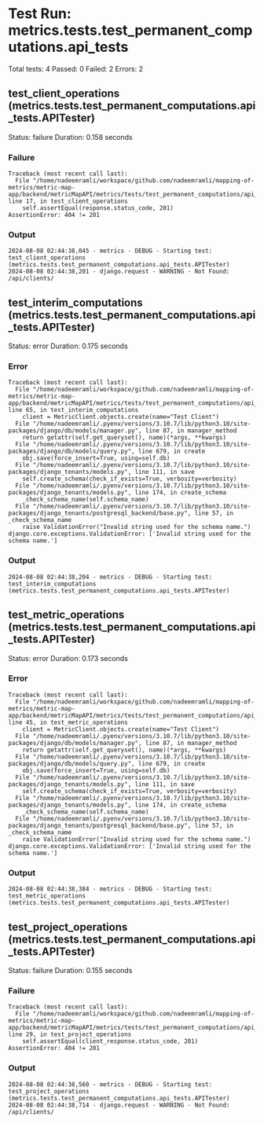 # Test Run: metrics.tests.test_permanent_computations.api_tests

Total tests: 4
Passed: 0
Failed: 2
Errors: 2

## test_client_operations (metrics.tests.test_permanent_computations.api_tests.APITester)
Status: failure
Duration: 0.158 seconds

### Failure
```
Traceback (most recent call last):
  File "/home/nadeemramli/workspace/github.com/nadeemramli/mapping-of-metrics/metric-map-app/backend/metricMapAPI/metrics/tests/test_permanent_computations/api_tests.py", line 17, in test_client_operations
    self.assertEqual(response.status_code, 201)
AssertionError: 404 != 201
```

### Output
```
2024-08-08 02:44:38,045 - metrics - DEBUG - Starting test: test_client_operations (metrics.tests.test_permanent_computations.api_tests.APITester)
2024-08-08 02:44:38,201 - django.request - WARNING - Not Found: /api/clients/
```

## test_interim_computations (metrics.tests.test_permanent_computations.api_tests.APITester)
Status: error
Duration: 0.175 seconds

### Error
```
Traceback (most recent call last):
  File "/home/nadeemramli/workspace/github.com/nadeemramli/mapping-of-metrics/metric-map-app/backend/metricMapAPI/metrics/tests/test_permanent_computations/api_tests.py", line 65, in test_interim_computations
    client = MetricClient.objects.create(name="Test Client")
  File "/home/nadeemramli/.pyenv/versions/3.10.7/lib/python3.10/site-packages/django/db/models/manager.py", line 87, in manager_method
    return getattr(self.get_queryset(), name)(*args, **kwargs)
  File "/home/nadeemramli/.pyenv/versions/3.10.7/lib/python3.10/site-packages/django/db/models/query.py", line 679, in create
    obj.save(force_insert=True, using=self.db)
  File "/home/nadeemramli/.pyenv/versions/3.10.7/lib/python3.10/site-packages/django_tenants/models.py", line 111, in save
    self.create_schema(check_if_exists=True, verbosity=verbosity)
  File "/home/nadeemramli/.pyenv/versions/3.10.7/lib/python3.10/site-packages/django_tenants/models.py", line 174, in create_schema
    _check_schema_name(self.schema_name)
  File "/home/nadeemramli/.pyenv/versions/3.10.7/lib/python3.10/site-packages/django_tenants/postgresql_backend/base.py", line 57, in _check_schema_name
    raise ValidationError("Invalid string used for the schema name.")
django.core.exceptions.ValidationError: ['Invalid string used for the schema name.']
```

### Output
```
2024-08-08 02:44:38,204 - metrics - DEBUG - Starting test: test_interim_computations (metrics.tests.test_permanent_computations.api_tests.APITester)
```

## test_metric_operations (metrics.tests.test_permanent_computations.api_tests.APITester)
Status: error
Duration: 0.173 seconds

### Error
```
Traceback (most recent call last):
  File "/home/nadeemramli/workspace/github.com/nadeemramli/mapping-of-metrics/metric-map-app/backend/metricMapAPI/metrics/tests/test_permanent_computations/api_tests.py", line 45, in test_metric_operations
    client = MetricClient.objects.create(name="Test Client")
  File "/home/nadeemramli/.pyenv/versions/3.10.7/lib/python3.10/site-packages/django/db/models/manager.py", line 87, in manager_method
    return getattr(self.get_queryset(), name)(*args, **kwargs)
  File "/home/nadeemramli/.pyenv/versions/3.10.7/lib/python3.10/site-packages/django/db/models/query.py", line 679, in create
    obj.save(force_insert=True, using=self.db)
  File "/home/nadeemramli/.pyenv/versions/3.10.7/lib/python3.10/site-packages/django_tenants/models.py", line 111, in save
    self.create_schema(check_if_exists=True, verbosity=verbosity)
  File "/home/nadeemramli/.pyenv/versions/3.10.7/lib/python3.10/site-packages/django_tenants/models.py", line 174, in create_schema
    _check_schema_name(self.schema_name)
  File "/home/nadeemramli/.pyenv/versions/3.10.7/lib/python3.10/site-packages/django_tenants/postgresql_backend/base.py", line 57, in _check_schema_name
    raise ValidationError("Invalid string used for the schema name.")
django.core.exceptions.ValidationError: ['Invalid string used for the schema name.']
```

### Output
```
2024-08-08 02:44:38,384 - metrics - DEBUG - Starting test: test_metric_operations (metrics.tests.test_permanent_computations.api_tests.APITester)
```

## test_project_operations (metrics.tests.test_permanent_computations.api_tests.APITester)
Status: failure
Duration: 0.155 seconds

### Failure
```
Traceback (most recent call last):
  File "/home/nadeemramli/workspace/github.com/nadeemramli/mapping-of-metrics/metric-map-app/backend/metricMapAPI/metrics/tests/test_permanent_computations/api_tests.py", line 29, in test_project_operations
    self.assertEqual(client_response.status_code, 201)
AssertionError: 404 != 201
```

### Output
```
2024-08-08 02:44:38,560 - metrics - DEBUG - Starting test: test_project_operations (metrics.tests.test_permanent_computations.api_tests.APITester)
2024-08-08 02:44:38,714 - django.request - WARNING - Not Found: /api/clients/
```

